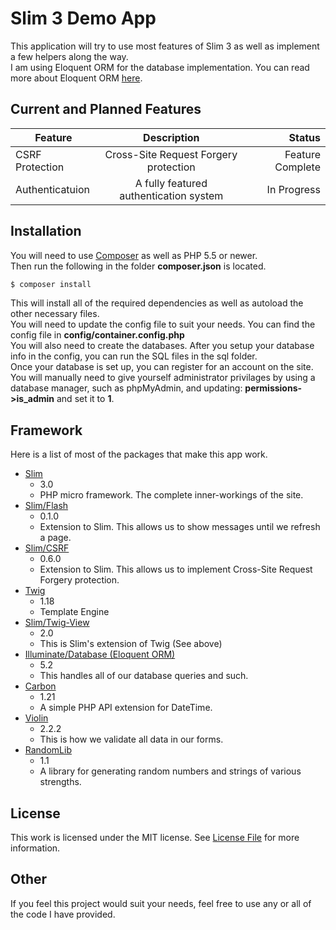 # Slim 3 Demo App
This application will try to use most features of Slim 3 as well as implement a few helpers along the way.  
I am using Eloquent ORM for the database implementation. You can read more about Eloquent ORM [here](https://laravel.com/docs/master/eloquent).  


## Current and Planned Features
| Feature        | Description           | Status  |
| ------------- |:-------------:| -----:|
| CSRF Protection      | Cross-Site Request Forgery protection | Feature Complete |
| Authenticatuion      | A fully featured authentication system | In Progress |

## Installation
You will need to use [Composer](https://getcomposer.org/) as well as PHP 5.5 or newer.  
Then run the following in the folder **composer.json** is located.
```bash
$ composer install
```
This will install all of the required dependencies as well as autoload the other necessary files.  
You will need to update the config file to suit your needs.  You can find the config file in **config/container.config.php**  
You will also need to create the databases. After you setup your database info in the config, you can run the SQL files in the sql folder.  
Once your database is set up, you can register for an account on the site.  
You will manually need to give yourself administrator privilages by using a database manager, such as phpMyAdmin, and updating: **permissions->is_admin** and set it to **1**.  

## Framework
Here is a list of most of the packages that make this app work.
+ [Slim](https://packagist.org/packages/slim/slim)
    - 3.0
   - PHP micro framework. The complete inner-workings of the site.
+ [Slim/Flash](https://packagist.org/packages/slim/flash)
    - 0.1.0
    - Extension to Slim. This allows us to show messages until we refresh a page.
+ [Slim/CSRF](http://assemble.io)
    - 0.6.0
    - Extension to Slim. This allows us to implement Cross-Site Request Forgery protection.
+ [Twig](https://packagist.org/packages/slim/csrf)
    - 1.18
    - Template Engine
+ [Slim/Twig-View](https://packagist.org/packages/slim/twig-view)
    - 2.0
    - This is Slim's extension of Twig (See above)
+ [Illuminate/Database (Eloquent ORM)](https://packagist.org/packages/illuminate/database)
    - 5.2
    - This handles all of our database queries and such.
+ [Carbon](https://packagist.org/packages/nesbot/carbon)
    - 1.21
    - A simple PHP API extension for DateTime.
+ [Violin](https://packagist.org/packages/alexgarrett/violin)
    - 2.2.2
    - This is how we validate all data in our forms.
+ [RandomLib](https://packagist.org/packages/ircmaxell/random-lib)
    - 1.1
    - A library for generating random numbers and strings of various strengths.


## License
This work is licensed under the MIT license. See [License File](LICENSE) for more information.

## Other
If you feel this project would suit your needs, feel free to use any or all of the code I have provided.  